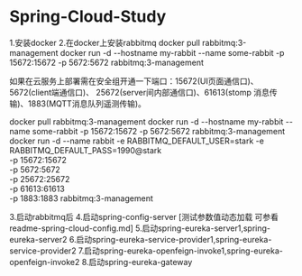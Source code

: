 # Spring-Cloud-Study
1.安装docker
2.在docker上安装rabbitmq
    docker pull rabbitmq:3-management
    docker run -d --hostname my-rabbit --name some-rabbit -p 15672:15672 -p 5672:5672 rabbitmq:3-management
	
   如果在云服务上部署需在安全组开通一下端口：15672(UI页面通信口)、5672(client端通信口)、
   25672(server间内部通信口)、61613(stomp 消息传输)、1883(MQTT消息队列遥测传输)。

   docker pull rabbitmq:3-management
   docker run -d --hostname my-rabbit --name some-rabbit -p 15672:15672 -p 5672:5672 rabbitmq:3-management
  docker run -d --name rabbit -e RABBITMQ_DEFAULT_USER=stark -e RABBITMQ_DEFAULT_PASS=1990@stark \
	-p 15672:15672 \
	-p 5672:5672 \
	-p 25672:25672 \
	-p 61613:61613 \
	-p 1883:1883  rabbitmq:3-management	
	
3.启动rabbitmq后
4.启动spring-config-server [测试参数值动态加载 可参看readme-spring-cloud-config.md]
5.启动spring-eureka-server1,spring-eureka-server2
6.启动spring-eureka-service-provider1,spring-eureka-service-provider2
7.启动spring-eureka-openfeign-invoke1,spring-eureka-openfeign-invoke2
8.启动spring-eureka-gateway